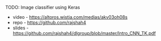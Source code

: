 

TODO: Image classifier using Keras
 - video - https://altoros.wistia.com/medias/akv03oh08s
 - repo - https://github.com/rajshah4
 - slides - https://github.com/rajshah4/dlgroup/blob/master/Intro_CNN_TK.pdf